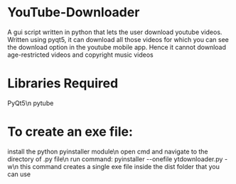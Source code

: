 # YouTube-Downloader
A gui script written in python that lets the user download youtube videos. Written using pyqt5, it can download all those videos for which you can see the download option in the youtube mobile app. Hence it cannot download age-restricted videos and copyright music videos

# Libraries Required
   PyQt5\n
   pytube

# To create an exe file:
   install the python pyinstaller module\n
   open cmd and navigate to the directory of .py file\n
   run command:  pyinstaller --onefile ytdownloader.py -w\n
   this command creates a single exe file inside the dist folder that you can use
